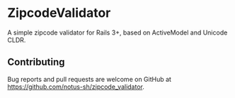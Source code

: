 # ZipcodeValidator

A simple zipcode validator for Rails 3+, based on ActiveModel and Unicode CLDR.

## Contributing

Bug reports and pull requests are welcome on GitHub at https://github.com/notus-sh/zipcode_validator.
